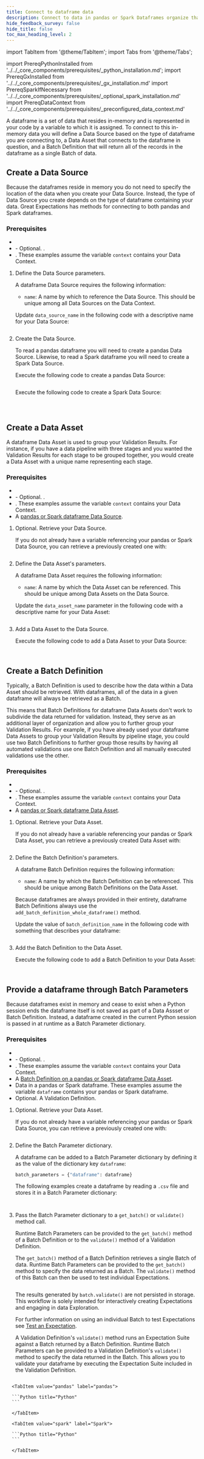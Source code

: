 ```yaml
---
title: Connect to dataframe data
description: Connect to data in pandas or Spark Dataframes organize that data into Batches for retrieval and validation.
hide_feedback_survey: false
hide_title: false
toc_max_heading_level: 2
---
```


import TabItem from '@theme/TabItem';
import Tabs from '@theme/Tabs';

import PrereqPythonInstalled from '../../_core_components/prerequisites/_python_installation.md';
import PrereqGxInstalled from '../../_core_components/prerequisites/_gx_installation.md'
import PrereqSparkIfNecessary from '../../_core_components/prerequisites/_optional_spark_installation.md'
import PrereqDataContext from '../../_core_components/prerequisites/_preconfigured_data_context.md'

A dataframe is a set of data that resides in-memory and is represented in your code by a variable to which it is assigned.  To connect to this in-memory data you will define a Data Source based on the type of dataframe you are connecting to, a Data Asset that connects to the dataframe in question, and a Batch Definition that will return all of the records in the dataframe as a single Batch of data.

## Create a Data Source

Because the dataframes reside in memory you do not need to specify the location of the data when you create your Data Source.  Instead, the type of Data Source you create depends on the type of dataframe containing your data. Great Expectations has methods for connecting to both pandas and Spark dataframes.  

### Prerequisites

- <PrereqPythonInstalled/>
- <PrereqGxInstalled/>
  - Optional. <PrereqSparkIfNecessary/>.
- <PrereqDataContext/>.  These examples assume the variable `context` contains your Data Context.

<Tabs>

<TabItem value="procedure" label="Procedure">

1. Define the Data Source parameters.

   A dataframe Data Source requires the following information:

   - `name`: A name by which to reference the Data Source.  This should be unique among all Data Sources on the Data Context.

   Update `data_source_name` in the following code with a descriptive name for your Data Source:

   ```python title="Python" name="docs/docusaurus/docs/core/connect_to_data/dataframes/_examples/_pandas_df_data_source.py - define Data Source name"
   ```

2. Create the Data Source.

   To read a pandas dataframe you will need to create a pandas Data Source.  Likewise, to read a Spark dataframe you will need to create a Spark Data Source.

   <Tabs queryString="execution_engine" groupId="execution_engine" defaultValue='pandas'>

      <TabItem value="pandas" label="pandas">

      Execute the following code to create a pandas Data Source:

      ```Python title="Python" name="docs/docusaurus/docs/core/connect_to_data/dataframes/_examples/_pandas_df_data_source.py Add Data Source"
      ```

      </TabItem>

      <TabItem value="spark" label="Spark">

      Execute the following code to create a Spark Data Source:

      ```Python title="Python" name="docs/docusaurus/docs/core/connect_to_data/dataframes/_examples/_spark_df_data_source.py Add Data Source"
      ```

      </TabItem>

   </Tabs>

</TabItem>

<TabItem value="sample_code" label="Sample code">

   <Tabs queryString="execution_engine" groupId="execution_engine" defaultValue='pandas'>

   <TabItem value="pandas" label="pandas">

   ```Python title="Python" name="docs/docusaurus/docs/core/connect_to_data/dataframes/_examples/_pandas_df_data_source.py - full example
   ```

   </TabItem>

   <TabItem value="spark" label="Spark">

   ```Python title="Python" name="docs/docusaurus/docs/core/connect_to_data/dataframes/_examples/_spark_df_data_source.py - full example"
   ```

   </TabItem>

   </Tabs>

</TabItem>

</Tabs>

## Create a Data Asset

A dataframe Data Asset is used to group your Validation Results.  For instance, if you have a data pipeline with three stages and you wanted the Validation Results for each stage to be grouped together, you would create a Data Asset with a unique name representing each stage.

### Prerequisites

- <PrereqPythonInstalled/>
- <PrereqGxInstalled/>
  - Optional. <PrereqSparkIfNecessary/>.
- <PrereqDataContext/>.  These examples assume the variable `context` contains your Data Context.
- A [pandas or Spark dataframe Data Source](#create-a-data-source).

<Tabs>

<TabItem value="procedure" label="Procedure">

1. Optional. Retrieve your Data Source.

   If you do not already have a variable referencing your pandas or Spark Data Source, you can retrieve a previously created one with:

   ```python title="Python" name="docs/docusaurus/docs/core/connect_to_data/dataframes/_examples/_pandas_df_data_asset.py - retrieve Data Source"
   ```

2. Define the Data Asset's parameters.

   A dataframe Data Asset requires the following information:

   - `name`: A name by which the Data Asset can be referenced.  This should be unique among Data Assets on the Data Source.

   Update the `data_asset_name` parameter in the following code with a descriptive name for your Data Asset:

   ```python title="Python" name="docs/docusaurus/docs/core/connect_to_data/dataframes/_examples/_pandas_df_data_asset.py - define Data Asset name"
   ```

3. Add a Data Asset to the Data Source.

   Execute the following code to add a Data Asset to your Data Source:

   ```title="Python" name="docs/docusaurus/docs/core/connect_to_data/dataframes/_examples/_pandas_df_data_asset.py - add Data Asset"
   ```

</TabItem>

<TabItem value="sample_code" label="Sample code">

   ```python title="Python" name="docs/docusaurus/docs/core/connect_to_data/dataframes/_examples/_pandas_df_data_asset.py - full code example"
   ```

</TabItem>

</Tabs>

## Create a Batch Definition

Typically, a Batch Definition is used to describe how the data within a Data Asset should be retrieved.  With dataframes, all of the data in a given dataframe will always be retrieved as a Batch.

This means that Batch Definitions for dataframe Data Assets don't work to subdivide the data returned for validation.  Instead, they serve as an additional layer of organization and allow you to further group your Validation Results.  For example, if you have already used your dataframe Data Assets to group your Validation Results by pipeline stage, you could use two Batch Definitions to further group those results by having all automated validations use one Batch Definition and all manually executed validations use the other.


### Prerequisites

- <PrereqPythonInstalled/>
- <PrereqGxInstalled/>
  - Optional. <PrereqSparkIfNecessary/>.
- <PrereqDataContext/>.  These examples assume the variable `context` contains your Data Context.
- A [pandas or Spark dataframe Data Asset](#create-a-data-asset).

<Tabs>

<TabItem value="procedure" label="Procedure">

1. Optional. Retrieve your Data Asset.

   If you do not already have a variable referencing your pandas or Spark Data Asset, you can retrieve a previously created Data Asset with:

   ```python title="Python" name="docs/docusaurus/docs/core/connect_to_data/dataframes/_examples/_pandas_df_batch_definition.py - retrieve Data Asset"
   ```

2. Define the Batch Definition's parameters.

   A dataframe Batch Definition requires the following information:

   - `name`: A name by which the Batch Definition can be referenced.  This should be unique among Batch Definitions on the Data Asset.

   Because dataframes are always provided in their entirety, dataframe Batch Definitions always use the `add_batch_definition_whole_dataframe()` method.

   Update the value of `batch_definition_name` in the following code with something that describes your dataframe:

   ```python title="Python" name="docs/docusaurus/docs/core/connect_to_data/dataframes/_examples/_pandas_df_batch_definition.py - define Batch Definition name"
   ```

3. Add the Batch Definition to the Data Asset.

   Execute the following code to add a Batch Definition to your Data Asset:

   ```python title="Python" name="docs/docusaurus/docs/core/connect_to_data/dataframes/_examples/_pandas_df_batch_definition.py - add Batch Definition"
   ```

</TabItem>

<TabItem value="sample_code" label="Sample code">

   ```python title="Python" name="docs/docusaurus/docs/core/connect_to_data/dataframes/_examples/_pandas_df_batch_definition.py - full code example"
   ```

</TabItem>

</Tabs>

## Provide a dataframe through Batch Parameters

Because dataframes exist in memory and cease to exist when a Python session ends the dataframe itself is not saved as part of a Data Assset or Batch Definition.  Instead, a dataframe created in the current Python session is passed in at runtime as a Batch Parameter dictionary.

### Prerequisites

- <PrereqPythonInstalled/>
- <PrereqGxInstalled/>
  - Optional. <PrereqSparkIfNecessary/>.
- <PrereqDataContext/>.  These examples assume the variable `context` contains your Data Context.
- A [Batch Definition on a pandas or Spark dataframe Data Asset](#create-a-batch-definition).
- Data in a pandas or Spark dataframe.  These examples assume the variable `dataframe` contains your pandas or Spark dataframe.
- Optional. A Validation Definition.


<Tabs>

<TabItem value="procedure" label="Procedure">

1. Optional. Retrieve your Data Asset.

   If you do not already have a variable referencing your pandas or Spark Data Source, you can retrieve a previously created one with:

   ```python title="Python"
   ```

2. Define the Batch Parameter dictionary.

   A dataframe can be added to a Batch Parameter dictionary by defining it as the value of the dictionary key `dataframe`:

   ```python title="Python"
   batch_parameters = {"dataframe": dataframe}
   ```

   The following examples create a dataframe by reading a `.csv` file and stores it in a Batch Parameter dictionary:

   <Tabs queryString="execution_engine" groupId="execution_engine" defaultValue='pandas'>

      <TabItem value="pandas" label="pandas">

      ```Python title="Python"
      ```

      </TabItem>

      <TabItem value="spark" label="Spark">

      ```Python title="Python"
      ```

      </TabItem>

   </Tabs>

3. Pass the Batch Parameter dictionary to a `get_batch()` or `validate()` method call.

   Runtime Batch Parameters can be provided to the `get_batch()` method of a Batch Definition or to the `validate()` method of a Validation Definition.

   <Tabs>

   <TabItem value="batch" label="get_batch()">

   The `get_batch()` method of a Batch Definition retrieves a single Batch of data.  Runtime Batch Parameters can be provided to the `get_batch()` method to specify the data returned as a Batch.  The `validate()` method of this Batch can then be used to test individual Expectations. 

   ```Python title="Python"
   ```
   The results generated by `batch.validate()` are not persisted in storage.  This workflow is solely intended for interactively creating Expectations and engaging in data Exploration.

   For further information on using an individual Batch to test Expectations see [Test an Expectation](/core/define_expectations/test_an_expectation.md).

   </TabItem>

   <TabItem value="validate" label="validate()">

   A Validation Definition's `validate()` method runs an Expectation Suite against a Batch returned by a Batch Definition.  Runtime Batch Parameters can be provided to a Validation Definition's `validate()` method to specify the data returned in the Batch.  This allows you to validate your dataframe by executing the Expectation Suite included in the Validation Definition.

   ```Python title="Python"
   ```

   </TabItem>

   </Tabs>

</TabItem>

<TabItem value="sample_code" label="Sample code">

   <Tabs queryString="execution_engine" groupId="execution_engine" defaultValue='pandas'>

      <TabItem value="pandas" label="pandas">

      ```Python title="Python" 
      ```

      </TabItem>

      <TabItem value="spark" label="Spark">

      ```Python title="Python" 
      ```

      </TabItem>

   </Tabs>

</TabItem>

</Tabs>